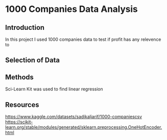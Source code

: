 # 1000 Companies Data Analysis

## Introduction
In this project I used 1000 companies data to test if profit has any relevence to 
## Selection of Data

## Methods
Sci-Learn Kit was used to find linear regression 
## Resources
https://www.kaggle.com/datasets/sadikaljarif/1000-companiescsv
https://scikit-learn.org/stable/modules/generated/sklearn.preprocessing.OneHotEncoder.html
